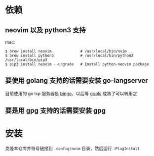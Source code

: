 
# 依赖

## neovim 以及 python3 支持

mac:

```
$ brew install neovim             # /usr/local/bin/nvim
$ brew install python3            # /usr/local/bin/python3 /usr/local/bin/pip3
$ pip3 install neovim --upgrade   # Install python-neovim package
```

## 要使用 golang 支持的话需要安装 go-langserver

目前使用的 go lsp 服务器是 [bingo](https://github.com/saibing/bingo)，以后等 [gopls](https://github.com/golang/go/wiki/gopls) 成熟了可以转用之

## 要是用 gpg 支持的话需要安装 gpg

# 安装

克隆本仓库并符号链接到 `.config/nvim` 目录，然后运行 `:PlugInstall`
